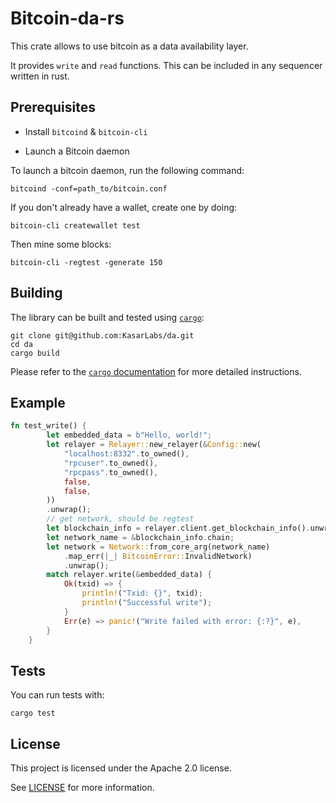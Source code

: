 # Bitcoin-da-rs

This crate allows to use bitcoin as a data availability layer.

It provides `write` and `read` functions. This can be included in any sequencer written in rust.

## Prerequisites

- Install `bitcoind` & `bitcoin-cli`

- Launch a Bitcoin daemon

To launch a bitcoin daemon, run the following command:

```shell
bitcoind -conf=path_to/bitcoin.conf
```

If you don't already have a wallet, create one by doing:

```shell
bitcoin-cli createwallet test
```

Then mine some blocks:

```shell
bitcoin-cli -regtest -generate 150
```

## Building

The library can be built and tested using [`cargo`](https://github.com/rust-lang/cargo/):

```
git clone git@github.com:KasarLabs/da.git
cd da
cargo build
```

Please refer to the [`cargo` documentation](https://doc.rust-lang.org/stable/cargo/) for more
detailed instructions.

## Example

```rs
fn test_write() {
        let embedded_data = b"Hello, world!";
        let relayer = Relayer::new_relayer(&Config::new(
            "localhost:8332".to_owned(),
            "rpcuser".to_owned(),
            "rpcpass".to_owned(),
            false,
            false,
        ))
        .unwrap();
        // get network, should be regtest
        let blockchain_info = relayer.client.get_blockchain_info().unwrap();
        let network_name = &blockchain_info.chain;
        let network = Network::from_core_arg(network_name)
            .map_err(|_| BitcoinError::InvalidNetwork)
            .unwrap();
        match relayer.write(&embedded_data) {
            Ok(txid) => {
                println!("Txid: {}", txid);
                println!("Successful write");
            }
            Err(e) => panic!("Write failed with error: {:?}", e),
        }
    }
```

## Tests

You can run tests with:

```
cargo test
```

## License

This project is licensed under the Apache 2.0 license.

See [LICENSE](./LICENSE) for more information.
